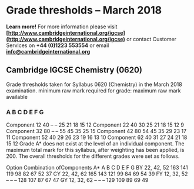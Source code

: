 # Grade thresholds – March 2018 

**Learn more!** For more information please visit **[http://www.cambridgeinternational.org/igcse](http://www.cambridgeinternational.org/igcse)** or contact Customer Services on **+44 (0)1223 553554** or email **info@cambridgeinternational.org** 

## Cambridge IGCSE Chemistry (0620) 

 Grade thresholds taken for Syllabus 0620 (Chemistry) in the March 2018 examination. minimum raw mark required for grade: maximum raw mark available 

### A B C D E F G 

 Component 12 40 – – 25 21 18 15 12 Component 22 40 30 25 21 18 15 12 9 Component 32 80 – – 55 45 35 25 15 Component 42 80 54 45 35 29 23 17 11 Component 52 40 29 26 23 19 16 13 10 Component 62 40 31 27 24 21 18 15 12 Grade A* does not exist at the level of an individual component. The maximum total mark for this syllabus, after weighting has been applied, is 200. The overall thresholds for the different grades were set as follows. 

 Option Combination ofComponents A* A B C D E F G BY 22, 42, 52 163 141 119 98 82 67 52 37 CY 22, 42, 62 165 143 121 99 84 69 54 39 FY 12, 32, 52 – – – 128 107 87 67 47 GY 12, 32, 62 – – – 129 109 89 69 49 


